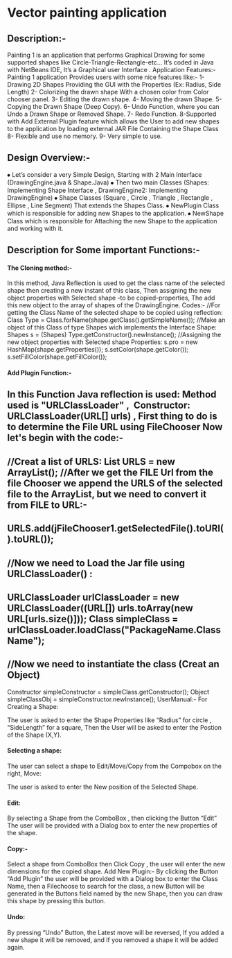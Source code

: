 # Vector painting application

## Description:-
Painting 1 is an application that performs Graphical Drawing for some supported shapes like Circle-Triangle-Rectangle-etc…
It’s coded in Java with NetBeans IDE,  It’s a Graphical user Interface .
Application Features:-
Painting 1 application Provides users with some nice features like:-
1- Drawing 2D Shapes Providing the GUI with the Properties (Ex: Radius, Side Length)
2- Colorizing the drawn shape  With a chosen color from Color chooser panel.
3- Editing the drawn shape.
4- Moving the drawn Shape.
5- Copying the Drawn Shape (Deep Copy).
6- Undo Function, where you can Undo a Drawn Shape or Removed Shape.
7- Redo Function.
8-Supported with Add External Plugin feature which allows the User to add new shapes to the application by loading external JAR File Containing the Shape Class
8- Flexible and use no memory.
9- Very simple to use.

## Design Overview:-
⦁	Let’s  consider a very Simple Design, Starting with 2 Main Interface (DrawingEngine.java & Shape.Java)
⦁	Then two main Classes (Shapes: Implementing Shape Interface , DrawingEngine2: Implementing DrawingEngine)
⦁	Shape Classes (Square , Circle , Triangle , Rectangle , Ellipse , Line Segment) That extends the Shapes Class.
⦁	NewPlugin Class  which is responsible for adding new Shapes to the application.
⦁	NewShape Class which is responsible for Attaching the new Shape to the application and working with it.


## Description for Some important Functions:-
#### The Cloning method:-
In this method, Java Reflection is used to get the class name of the selected shape then creating a new instant of this class, Then assigning the new object properties with Selected shape -to be copied-properties, The add this new object to the array of shapes of the DrawingEngine.
Codes:-
//For getting the Class Name of the selected shape to be copied using reflection:
Class Type = Class.forName(shape.getClass().getSimpleName());
//Make an object of this Class of type Shapes wich implements the Interface Shape:
Shapes s = (Shapes) Type.getConstructor().newInstance();
//Assigning the new object properties with Selected shape Properties:
s.pro = new HashMap(shape.getProperties());
s.setColor(shape.getColor());
 s.setFillColor(shape.getFillColor());

#### Add Plugin Function:-
In this Function Java reflection is used:
Method used is "URLClassLoader" , 
Constructor: URLClassLoader(URL[] urls) ,
First thing to do is to determine the File URL using FileChooser Now let's begin with the code:-
-
//Creat a list of URLS:
List URLS = new ArrayList();
//After we get the FILE Url from the file Chooser we append the URLS of the selected file to the ArrayList, but we need to convert it from FILE to URL:-
-
URLS.add(jFileChooser1.getSelectedFile().toURI().toURL());
-
//Now we need to Load the Jar file using URLClassLoader() :
-
URLClassLoader urlClassLoader = new URLClassLoader((URL[]) urls.toArray(new URL[urls.size()]));
Class simpleClass = urlClassLoader.loadClass("PackageName.ClassName");
-
//Now we need to instantiate the class (Creat an Object)
-
Constructor simpleConstructor = simpleClass.getConstructor();
Object simpleClassObj = simpleConstructor.newInstance();
UserManual:-
For Creating a Shape:

The user is asked to enter the Shape Properties like “Radius” for circle , “SideLength” for a square, Then the User will be asked to enter the Postion of the Shape (X,Y).

#### Selecting a shape:
The user can select a shape to Edit/Move/Copy from the Compobox on the right,
Move:

The user is asked to enter the New position of the Selected Shape.

#### Edit:
By selecting a Shape from the ComboBox , then clicking the Button “Edit” The user will be provided with a Dialog box to enter the new properties of the shape.

#### Copy:-
Select a shape from ComboBox then Click Copy , the user will enter the new dimensions for the copied shape.
Add New Plugin:-
By clicking the Button “Add Plugin” the user will be provided with a Dialog box to enter the Class Name, then a Filechoose to search for the class, a new Button will be generated in the Buttons field named by the new Shape, then you can draw this shape by pressing this button.

#### Undo:
By pressing “Undo” Button, the Latest move will be reversed, If you added a new shape it will be removed, and if you removed a shape it will be added again.
